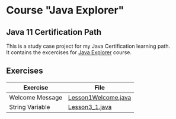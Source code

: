 # Course "Java Explorer"
## Java 11 Certification Path
This is a study case project for my Java Certification learning path. <br>
It contains the excercises for [Java Explorer]("https://github.com/stars/edsonmomm/lists/dio-kotlin-bootcamp") course.

## Exercises
| Exercise        | File                                                                               |
|-----------------|------------------------------------------------------------------------------------|
| Welcome Message | [Lesson1Welcome.java](src/main/java/shopApp/duke/shop/lessons/Lesson1Welcome.java) |
| String Variable | [Lesson3_1.java](src/main/java/shopApp/duke/shop/lessons/Lesson3_1.java)           |